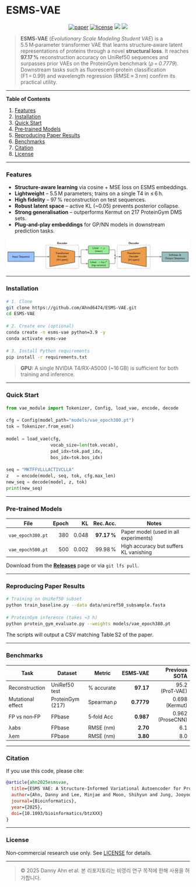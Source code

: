
# ESMS‑VAE

<p align="center">
  <a href="https://doi.org/10.1093/bioinformatics/btzXXX"><img src="https://img.shields.io/badge/Paper-Bioinformatics-green.svg?style=flat-square" alt="paper"></a>
  <a href="https://github.com/Ahnd6474/ESMS-VAE/blob/main/LICENSE"><img src="https://img.shields.io/github/license/Ahnd6474/ESMS-VAE?style=flat-square" alt="license"></a>
  <a href="#"><img src="https://img.shields.io/badge/python-3.9%2B-blue.svg?style=flat-square"></a>
  <a href="#"><img src="https://img.shields.io/badge/PRs-welcome-brightgreen.svg?style=flat-square"></a>
</p>

> **ESMS‑VAE** (*Evolutionary Scale Modeling Student VAE*) is a 5.5 M‑parameter transformer VAE that learns structure‑aware latent representations of proteins through a novel **structural loss**.  It reaches **97.17 %** reconstruction accuracy on UniRef50 sequences and surpasses prior VAEs on the ProteinGym benchmark (*ρ = 0.7779*).  Downstream tasks such as fluorescent‑protein classification (F1 = 0.99) and wavelength regression (RMSE ≈ 3 nm) confirm its practical utility.

---

**Table of Contents**

1. [Features](#features)
2. [Installation](#installation)
3. [Quick Start](#quick-start)
4. [Pre‑trained Models](#pre-trained-models)
5. [Reproducing Paper Results](#reproducing-paper-results)
6. [Benchmarks](#benchmarks)
7. [Citation](#citation)
8. [License](#license)

---

### Features

* **Structure‑aware learning** via cosine + MSE loss on ESMS embeddings.  
* **Lightweight** – 5.5 M parameters; trains on a single T4 in ≤ 6 h.  
* **High fidelity** – 97 % reconstruction on test sequences.  
* **Robust latent space** – active KL (~0.05) prevents posterior collapse.  
* **Strong generalisation** – outperforms Kermut on 217 ProteinGym DMS sets.  
* **Plug‑and‑play embeddings** for GP/NN models in downstream prediction tasks.

![Architecture Diagram](img/struct.png)

---

### Installation

```bash
# 1. Clone
git clone https://github.com/Ahnd6474/ESMS-VAE.git
cd ESMS-VAE

# 2. Create env (optional)
conda create -n esms-vae python=3.9 -y
conda activate esms-vae

# 3. Install Python requirements
pip install -r requirements.txt
```

> **GPU:** A single NVIDIA T4/RX‑A5000 (~16 GB) is sufficient for both training and inference.

---

### Quick Start

```python
from vae_module import Tokenizer, Config, load_vae, encode, decode

cfg = Config(model_path="models/vae_epoch380.pt")
tok = Tokenizer.from_esm()

model = load_vae(cfg,
                 vocab_size=len(tok.vocab),
                 pad_idx=tok.pad_idx,
                 bos_idx=tok.bos_idx)

seq = "MKTFFVLLLACTIVCLLA"
z   = encode(model, seq, tok, cfg.max_len)
new_seq = decode(model, z, tok)
print(new_seq)
```

---

### Pre‑trained Models

| File | Epoch | KL | Rec. Acc. | Notes |
|------|------:|----:|----------:|-------|
| `vae_epoch380.pt` | 380 | 0.048 | **97.17 %** | Paper model (used in all experiments) |
| `vae_epoch500.pt` | 500 | 0.002 | 99.98 % | High accuracy but suffers KL vanishing |

Download from the [**Releases**](../../releases) page or via `git lfs pull`.

---

### Reproducing Paper Results

```bash
# Training on UniRef50 subset
python train_baseline.py --data data/uniref50_subsample.fasta                          --epochs 380                          --save models/vae_epoch380.pt

# ProteinGym inference (takes ≈3 h)
python protein_gym_evaluate.py --weights models/vae_epoch380.pt
```

The scripts will output a CSV matching Table S2 of the paper.

---

### Benchmarks

| Task | Dataset | Metric | ESMS‑VAE | Previous SOTA |
|------|---------|--------|---------:|--------------:|
| Reconstruction | UniRef50 test | % accurate | **97.17** | 95.2 (ProT‑VAE) |
| Mutational effect | ProteinGym (217) | Spearman ρ | **0.7779** | 0.698 (Kermut) |
| FP vs non‑FP | FPbase | 5‑fold Acc | **0.987** | 0.962 (ProseCNN) |
| λabs | FPbase | RMSE (nm) | **2.70** | 6.1 |
| λem | FPbase | RMSE (nm) | **3.80** | 8.0 |

---

### Citation

If you use this code, please cite:

```bibtex
@article{ahn2025esmsvae,
  title={ESMS VAE: A Structure-Informed Variational Autoencoder for Protein Engineering},
  author={Ahn, Danny and Lee, Minjae and Moon, Shihyun and Jung, Jooyoung},
  journal={Bioinformatics},
  year={2025},
  doi={10.1093/bioinformatics/btzXXX}
}
```

---

### License

Non‑commercial research use only.  See [LICENSE](LICENSE) for details.

---

> © 2025 Danny Ahn et al. 본 리포지토리는 비영리 연구 목적에 한해 사용을 허가합니다.
